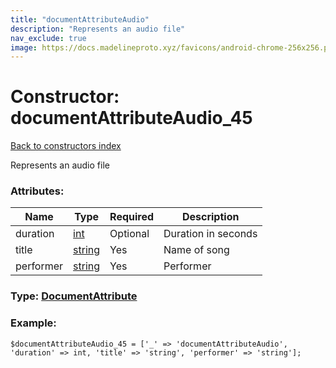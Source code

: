 ```yaml
---
title: "documentAttributeAudio"
description: "Represents an audio file"
nav_exclude: true
image: https://docs.madelineproto.xyz/favicons/android-chrome-256x256.png
---
```

# Constructor: documentAttributeAudio\_45  
[Back to constructors index](/API_docs/constructors/index.html)



Represents an audio file

### Attributes:

| Name     |    Type       | Required | Description |
|----------|---------------|----------|-------------|
|duration|[int](/API_docs/types/int.html) | Optional|Duration in seconds|
|title|[string](/API_docs/types/string.html) | Yes|Name of song|
|performer|[string](/API_docs/types/string.html) | Yes|Performer|



### Type: [DocumentAttribute](/API_docs/types/DocumentAttribute.html)


### Example:

```
$documentAttributeAudio_45 = ['_' => 'documentAttributeAudio', 'duration' => int, 'title' => 'string', 'performer' => 'string'];
```  
